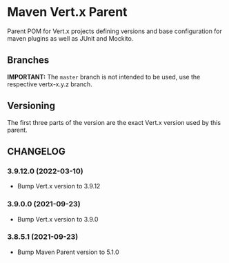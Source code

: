 # Maven Vert.x Parent

Parent POM for Vert.x projects defining versions and base configuration for maven
plugins as well as JUnit and Mockito.

## Branches

**IMPORTANT:** The `master` branch is not intended to be used, use the respective
vertx-x.y.z branch.

## Versioning

The first three parts of the version are the exact Vert.x version used by this
parent.

## CHANGELOG

### 3.9.12.0 (2022-03-10)

* Bump Vert.x version to 3.9.12

### 3.9.0.0 (2021-09-23)

* Bump Vert.x version to 3.9.0

### 3.8.5.1 (2021-09-23)

* Bump Maven Parent version to 5.1.0
